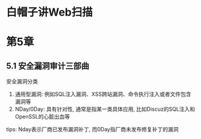 # 白帽子讲Web扫描

# 第5章

## 5.1 安全漏洞审计三部曲

安全漏洞分类

1. 通用型漏洞: 例如SQL注入漏洞、XSS跨站漏洞、命令执行注入或者文件包含漏洞等
2. NDay/0Day:  具有针对性, 通常是指某一类具体应用, 比如Discuz的SQL注入和OpenSSL的心脏出血等

tips: Nday表示厂商已发布漏洞补丁, 而0Day指厂商未发布修复补丁的漏洞


